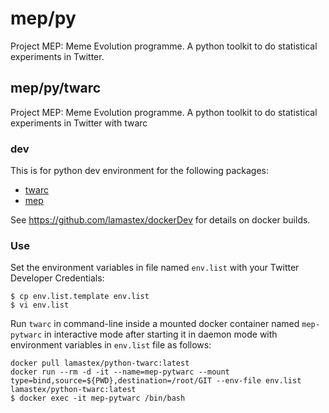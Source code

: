 # mep/py
Project MEP: Meme Evolution programme. A python toolkit to do statistical experiments in Twitter. 

## mep/py/twarc
Project MEP: Meme Evolution programme. A python toolkit to do statistical experiments in Twitter with twarc 

### dev
This is for python dev environment for the following packages:

- [twarc](https://github.com/DocNow/twarc)
- [mep](https://github.com/lamastex/mep/py/twarc)

See https://github.com/lamastex/dockerDev for details on docker builds.

### Use

Set the environment variables in file named `env.list` with your Twitter Developer Credentials:

```
$ cp env.list.template env.list
$ vi env.list
```

Run `twarc` in command-line inside a mounted docker container named `mep-pytwarc` in interactive mode after starting it in daemon mode with environment variables in `env.list` file as follows:

```
docker pull lamastex/python-twarc:latest
docker run --rm -d -it --name=mep-pytwarc --mount type=bind,source=${PWD},destination=/root/GIT --env-file env.list lamastex/python-twarc:latest
$ docker exec -it mep-pytwarc /bin/bash
```

